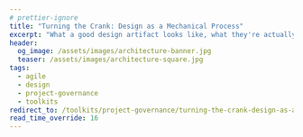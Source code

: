 ```yaml
---
# prettier-ignore
title: "Turning the Crank: Design as a Mechanical Process"
excerpt: "What a good design artifact looks like, what they're actually for, and how to use them efficiently to achieve a better outcome for your project."
header:
  og_image: /assets/images/architecture-banner.jpg
  teaser: /assets/images/architecture-square.jpg
tags:
  - agile
  - design
  - project-governance
  - toolkits
redirect_to: /toolkits/project-governance/turning-the-crank-design-as-a-mechanical-process/
read_time_override: 16
---
```

